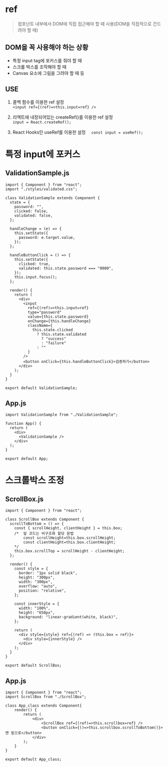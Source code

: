 # ref
> 컴포넌트 내부에서 DOM에 직접 접근해야 할 때 사용(DOM을 직접적으로 건드려야 할 때)

## DOM을 꼭 사용해야 하는 상황
* 특정 input tag에 포커스를 줘야 할 때
* 스크롤 박스를 조작해야 할 때
* Canvas 요소에 그림을 그려야 할 때 등

## USE
1. 콜백 함수를 이용한 ref 설정  
`<input ref={(ref)=>this.input=ref} />`

2. 리액트에 내장되어있는 createRef()를 이용한 ref 설정  
`input = React.createRef();`

3. React Hooks인 useRef를 이용한 설정
`  const input = useRef();`

# 특정 input에 포커스 

## ValidationSample.js
```
import { Component } from "react";
import "./styles/validated.css";

class ValidationSample extends Component {
  state = {
    password: "",
    clicked: false,
    validated: false,
  };

  handleChange = (e) => {
    this.setState({
      password: e.target.value,
    });
  };

  handleButtonClick = () => {
    this.setState({
      clicked: true,
      validated: this.state.password === "0000",
    });
    this.input.focus();
  };

  render() {
    return (
      <div>
        <input
          ref={(ref)=>this.input=ref}
          type="password"
          value={this.state.password}
          onChange={this.handleChange}
          className={
            this.state.clicked
              ? this.state.validated
                ? "success"
                : "failure"
              : ""
          }
        />
        <button onClick={this.handleButtonClick}>검증하기</button>
      </div>
    );
  }
}

export default ValidationSample;
```

## App.js
```
import ValidationSample from "./ValidationSample";

function App() {
  return (
    <div>
      <ValidationSample />
    </div>
  );
}

export default App;
```

# 스크롤박스 조정

## ScrollBox.js
```
import { Component } from "react";

class ScrollBox extends Component {
  scrollToBottom = () => {
    const { scrollHeight, clientHeight } = this.box;
    /*  앞 코드는 비구조화 할당 문법
        const scrollHeight=this.box.scrollHeight;
        const clientHeight=this.box.clientHeight;
    */
    this.box.scrollTop = scrollHeight - clientHeight;
  };

  render() {
    const style = {
      border: "1px solid black",
      height: "300px",
      width: "300px",
      overflow: "auto",
      position: "relative",
    };

    const innerStyle = {
      width: "100%",
      height: "650px",
      background: "linear-gradient(white, black)",
    };

    return (
      <div style={style} ref={(ref) => (this.box = ref)}>
        <div style={innerStyle} />
      </div>
    );
  }
}

export default ScrollBox;

```

## App.js
```
import { Component } from "react";
import ScrollBox from "./ScrollBox";

class App_class extends Component{
    render() {
        return (
            <div>
                <ScrollBox ref={(ref)=>this.scrollbox=ref} />
                <button onClick={()=>this.scrollbox.scrollToBottom()}>맨 밑으로</button>
            </div>
        );
    }
}

export default App_class;
```
